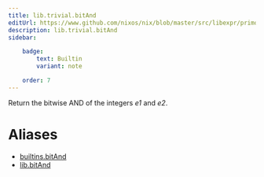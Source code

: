 ```yaml
---
title: lib.trivial.bitAnd
editUrl: https://www.github.com/nixos/nix/blob/master/src/libexpr/primops.cc
description: lib.trivial.bitAnd
sidebar:

    badge:
        text: Builtin
        variant: note

    order: 7
---
```


Return the bitwise AND of the integers *e1* and *e2*.


# Aliases

- [builtins.bitAnd](/nix-doc-comments/reference/builtins/builtins-bitand)
- [lib.bitAnd](/nix-doc-comments/reference/lib/lib-bitand)


